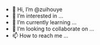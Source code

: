 - 👋 Hi, I’m @zuihouye
- 👀 I’m interested in ...
- 🌱 I’m currently learning ...
- 💞️ I’m looking to collaborate on ...
- 📫 How to reach me ...

<!---
zuihouye/zuihouye is a ✨ special ✨ repository because its `README.md` (this file) appears on your GitHub profile.
You can click the Preview link to take a look at your changes.
--->

